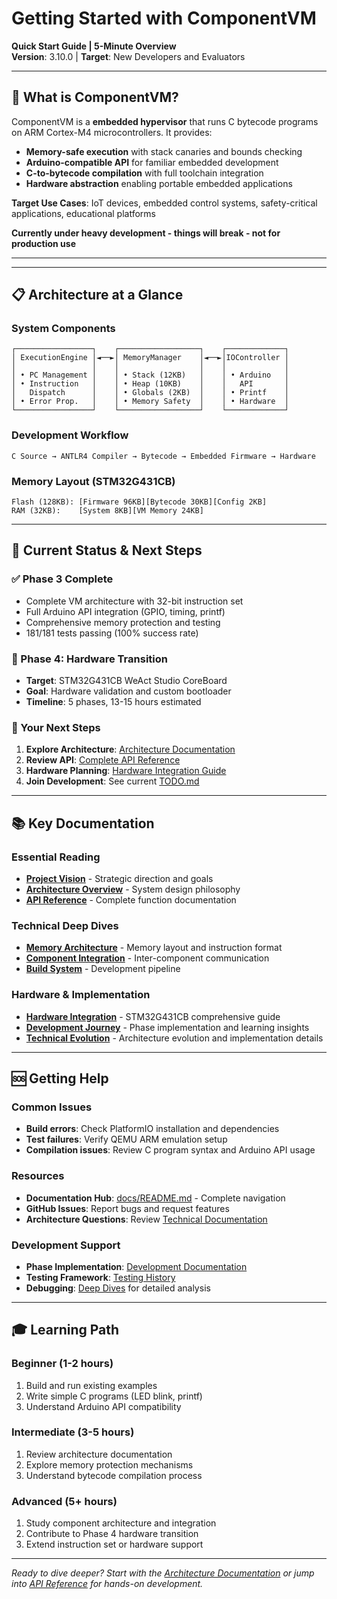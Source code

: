 # Getting Started with ComponentVM

**Quick Start Guide | 5-Minute Overview**  
**Version**: 3.10.0 | **Target**: New Developers and Evaluators

---

## 🎯 What is ComponentVM?

ComponentVM is a **embedded hypervisor** that runs C bytecode programs on ARM Cortex-M4 microcontrollers. It provides:

- **Memory-safe execution** with stack canaries and bounds checking
- **Arduino-compatible API** for familiar embedded development
- **C-to-bytecode compilation** with full toolchain integration
- **Hardware abstraction** enabling portable embedded applications

**Target Use Cases**: IoT devices, embedded control systems, safety-critical applications, educational platforms

**Currently under heavy development - things will break - not for production use**

---

---

## 📋 Architecture at a Glance

### **System Components**
```
┌─────────────────┐    ┌──────────────────┐    ┌─────────────┐
│ ExecutionEngine │◄──►│ MemoryManager    │◄──►│IOController │
│                 │    │                  │    │             │
│ • PC Management │    │ • Stack (12KB)   │    │ • Arduino   │
│ • Instruction   │    │ • Heap (10KB)    │    │   API       │
│   Dispatch      │    │ • Globals (2KB)  │    │ • Printf    │
│ • Error Prop.   │    │ • Memory Safety  │    │ • Hardware  │
└─────────────────┘    └──────────────────┘    └─────────────┘
```

### **Development Workflow**
```
C Source → ANTLR4 Compiler → Bytecode → Embedded Firmware → Hardware
```

### **Memory Layout (STM32G431CB)**
```
Flash (128KB): [Firmware 96KB][Bytecode 30KB][Config 2KB]
RAM (32KB):    [System 8KB][VM Memory 24KB]
```

---

## 🎯 Current Status & Next Steps

### **✅ Phase 3 Complete**
- Complete VM architecture with 32-bit instruction set
- Full Arduino API integration (GPIO, timing, printf)
- Comprehensive memory protection and testing
- 181/181 tests passing (100% success rate)

### **🚀 Phase 4: Hardware Transition**
- **Target**: STM32G431CB WeAct Studio CoreBoard
- **Goal**: Hardware validation and custom bootloader
- **Timeline**: 5 phases, 13-15 hours estimated

### **🔄 Your Next Steps**
1. **Explore Architecture**: [Architecture Documentation](architecture/)
2. **Review API**: [Complete API Reference](API_REFERENCE_COMPLETE.md)
3. **Hardware Planning**: [Hardware Integration Guide](hardware/integration/HARDWARE_INTEGRATION_GUIDE.md)
4. **Join Development**: See current [TODO.md](TODO.md)

---

## 📚 Key Documentation

### **Essential Reading**
- **[Project Vision](VISION.md)** - Strategic direction and goals
- **[Architecture Overview](architecture/01-system-overview.md)** - System design philosophy
- **[API Reference](API_REFERENCE_COMPLETE.md)** - Complete function documentation

### **Technical Deep Dives**
- **[Memory Architecture](architecture/02-memory-instruction-architecture.md)** - Memory layout and instruction format
- **[Component Integration](architecture/03-component-integration-flows.md)** - Inter-component communication
- **[Build System](architecture/04-build-system-workflow.md)** - Development pipeline

### **Hardware & Implementation**
- **[Hardware Integration](hardware/integration/HARDWARE_INTEGRATION_GUIDE.md)** - STM32G431CB comprehensive guide
- **[Development Journey](development/)** - Phase implementation and learning insights
- **[Technical Evolution](technical/)** - Architecture evolution and implementation details

---

## 🆘 Getting Help

### **Common Issues**
- **Build errors**: Check PlatformIO installation and dependencies
- **Test failures**: Verify QEMU ARM emulation setup
- **Compilation issues**: Review C program syntax and Arduino API usage

### **Resources**
- **Documentation Hub**: [docs/README.md](README.md) - Complete navigation
- **GitHub Issues**: Report bugs and request features
- **Architecture Questions**: Review [Technical Documentation](technical/)

### **Development Support**
- **Phase Implementation**: [Development Documentation](development/)
- **Testing Framework**: [Testing History](development/testing/TESTING_HISTORY.md)
- **Debugging**: [Deep Dives](development/deep-dives/) for detailed analysis

---

## 🎓 Learning Path

### **Beginner (1-2 hours)**
1. Build and run existing examples
2. Write simple C programs (LED blink, printf)
3. Understand Arduino API compatibility

### **Intermediate (3-5 hours)**  
1. Review architecture documentation
2. Explore memory protection mechanisms
3. Understand bytecode compilation process

### **Advanced (5+ hours)**
1. Study component architecture and integration
2. Contribute to Phase 4 hardware transition
3. Extend instruction set or hardware support

---

*Ready to dive deeper? Start with the [Architecture Documentation](architecture/) or jump into [API Reference](API_REFERENCE_COMPLETE.md) for hands-on development.*
